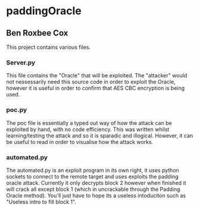 # paddingOracle
## Ben Roxbee Cox

This project contains various files.

### Server.py
This file contains the "Oracle" that will be exploited. The "attacker" would not nessessarily need this source code in order to exploit the Oracle, however it is useful in order to confirm that AES CBC encryption is being used.

### poc.py
The poc file is essentially a typed out way of how the attack can be exploited by hand, with no code efficiency. This was written whilst learning/testing the attack and so it is sparadic and illogical. However, it can be useful to read in order to visualise how the attack works.

### automated.py

The automated.py is an exploit program in its own right, it uses python sockets to connect to the remote target and uses exploits the padding oracle attack. Currently it only decrypts block 2 however when finished it will crack all except block 1 (which in uncrackable through the Padding Oracle method). You'll just have to hope its a useless intoduciton such as "Useless intro to fill block 1".
